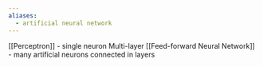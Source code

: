```yaml
---
aliases:
  - artificial neural network
---
```

[[Perceptron]] - single neuron
Multi-layer [[Feed-forward Neural Network]] - many artificial neurons connected in layers




